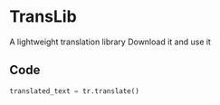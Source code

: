# TransLib

A lightweight translation library
Download it and use it

## Code
```python
translated_text = tr.translate()